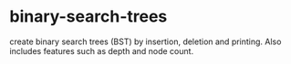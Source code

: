 # binary-search-trees

create binary search trees (BST) by insertion, deletion and printing. Also includes features such as depth and node count. 
